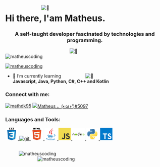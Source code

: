 [<img align="right" width="390" alt="🦑" src="https://gist.github.com/MatheusCoding/f2610f9b47f5e06e28e38072311717e5/raw/f2cb1830647513151273eef735dba81a8f0ce4aa/achievements.svg">](#)

<h1 align="left">Hi there, I'am Matheus.</h1>
<h3 align="center">A self-taught developer fascinated by technologies and programming.</h3>

[<img align="right" width="300" alt="🦑" src="https://gist.githubusercontent.com/MatheusCoding/f2610f9b47f5e06e28e38072311717e5/raw/b536cea9cc6d1da894712d00c97fcdb0ab9790f2/media.svg"/>](#)
<br>
<img align="left" width="200" src="https://komarev.com/ghpvc/?username=matheuscoding&label=Visualiza%C3%A7%C3%B5es%20do%20perfil&color=0e75b6&style=flat" alt="matheuscoding"/>
<br>
<p align="left"> <a href="https://github.com/ryo-ma/github-profile-trophy"><img width="500" src="https://github-profile-trophy.vercel.app/?username=matheuscoding" alt="matheuscoding" /></a> </p>
<img align="right" width="250" alt="🦑" src="https://media2.giphy.com/media/v1.Y2lkPTc5MGI3NjExNDIzYWJkODg3OWRhYjM5YmVkZjliY2UzOTM3Y2M2Y2Y2NTY2ZWQ0ZCZlcD12MV9pbnRlcm5hbF9naWZzX2dpZklkJmN0PXM/7L3tUhBpYSkU7fA9WI/giphy.gif">

- 🌱 I’m currently learning **Javascript, Java, Python, C#, C++ and Kotlin**


<h3 align="left">Connect with me:</h3>
<p align="left">
<a href="https://linkedin.com/in/mathdk95" target="blank"><img align="center" src="https://raw.githubusercontent.com/rahuldkjain/github-profile-readme-generator/master/src/images/icons/Social/linked-in-alt.svg" alt="mathdk95" height="30" width="40" /></a>
<a href="https://discord.com/users/313400012199690253" target="blank"><img align="center" src="https://github.com/Mattlau04/Discord-SVG-badges/blob/master/SVG/early_supporter.svg" alt="Matheus 。(◐ω◑')#5097" height="30" width="40" /></a>
</p>

<h3 align="left">Languages and Tools:</h3>
<p align="left"> <a href="https://www.w3schools.com/css/" target="_blank" rel="noreferrer"> <img src="https://raw.githubusercontent.com/devicons/devicon/master/icons/css3/css3-original-wordmark.svg" alt="css3" width="40" height="40"/> </a> <a href="https://git-scm.com/" target="_blank" rel="noreferrer"> <img src="https://www.vectorlogo.zone/logos/git-scm/git-scm-icon.svg" alt="git" width="40" height="40"/> </a> <a href="https://www.w3.org/html/" target="_blank" rel="noreferrer"> <img src="https://raw.githubusercontent.com/devicons/devicon/master/icons/html5/html5-original-wordmark.svg" alt="html5" width="40" height="40"/> </a> <a href="https://www.java.com" target="_blank" rel="noreferrer"> <img src="https://raw.githubusercontent.com/devicons/devicon/master/icons/java/java-original.svg" alt="java" width="40" height="40"/> </a> <a href="https://developer.mozilla.org/en-US/docs/Web/JavaScript" target="_blank" rel="noreferrer"> <img src="https://raw.githubusercontent.com/devicons/devicon/master/icons/javascript/javascript-original.svg" alt="javascript" width="40" height="40"/> </a> <a href="https://nodejs.org" target="_blank" rel="noreferrer"> <img src="https://raw.githubusercontent.com/devicons/devicon/master/icons/nodejs/nodejs-original-wordmark.svg" alt="nodejs" width="40" height="40"/> </a> <a href="https://www.python.org" target="_blank" rel="noreferrer"> <img src="https://raw.githubusercontent.com/devicons/devicon/master/icons/python/python-original.svg" alt="python" width="40" height="40"/> </a> <a href="https://www.typescriptlang.org/" target="_blank" rel="noreferrer"> <img src="https://raw.githubusercontent.com/devicons/devicon/master/icons/typescript/typescript-original.svg" alt="typescript" width="40" height="40"/> </a> </p>
<br>
<div style="display: flex; justify-content: center; align-items: center; flex-wrap: wrap;">
  <img width="418" src="https://github-readme-stats.vercel.app/api?username=matheuscoding&show_icons=true&theme=synthwave&locale=en" alt="matheuscoding"/>
  <img width="300" src="https://github-readme-stats.vercel.app/api/top-langs?username=matheuscoding&show_icons=true&theme=synthwave&locale=en&layout=compact" alt="matheuscoding"/>
</div>
